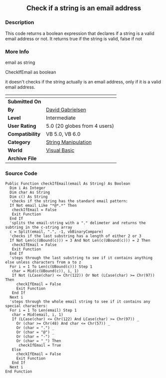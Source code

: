 ﻿<div align="center">

## Check if a string is an email address


</div>

### Description

This code returns a boolean expression that declares if a string is a valid email address or not. It returns true if the string is valid, false if not
 
### More Info
 
email as string

CheckIfEmail as boolean

it doesn't checks if the string actually is an email address, only if it is a valid email address.


<span>             |<span>
---                |---
**Submitted On**   |
**By**             |[David Gabrielsen](https://github.com/Planet-Source-Code/PSCIndex/blob/master/ByAuthor/david-gabrielsen.md)
**Level**          |Intermediate
**User Rating**    |5.0 (20 globes from 4 users)
**Compatibility**  |VB 5\.0, VB 6\.0
**Category**       |[String Manipulation](https://github.com/Planet-Source-Code/PSCIndex/blob/master/ByCategory/string-manipulation__1-5.md)
**World**          |[Visual Basic](https://github.com/Planet-Source-Code/PSCIndex/blob/master/ByWorld/visual-basic.md)
**Archive File**   |[](https://github.com/Planet-Source-Code/david-gabrielsen-check-if-a-string-is-an-email-address__1-8008/archive/master.zip)





### Source Code

```
Public Function checkIfEmail(email As String) As Boolean
  Dim i As Integer
  Dim char As String
  Dim c() As String
  'checks if the string has the standard email pattern:
  If Not email Like "*@*.*" Then
   checkIfEmail = False
   Exit Function
  End If
  'splits the email-string with a "." delimeter and returns the subtring in the c-string array
  c = Split(email, ".", -1, vbBinaryCompare)
  'checks if the last substring has a length of either 2 or 3
  If Not Len(c(UBound(c))) = 3 And Not Len(c(UBound(c))) = 2 Then
   checkIfEmail = False
   Exit Function
  End If
  'steps through the last substring to see if it contains anything else unless characters from a to z
  For i = 1 To Len(c(UBound(c))) Step 1
   char = Mid(c(UBound(c)), i, 1)
   If Not (LCase(char) <= Chr(122)) Or Not (LCase(char) >= Chr(97)) Then
     checkIfEmail = False
     Exit Function
   End If
  Next i
  'steps through the whole email string to see if it contains any special characters:
  For i = 1 To Len(email) Step 1
   char = Mid(email, i, 1)
   If (LCase(char) <= Chr(122) And LCase(char) >= Chr(97)) _
     Or (char >= Chr(48) And char <= Chr(57)) _
     Or (char = ".") _
     Or (char = "@") _
     Or (char = "-") _
     Or (char = "_") Then
      checkIfEmail = True
   Else
     checkIfEmail = False
     Exit Function
   End If
  Next i
End Function
```

